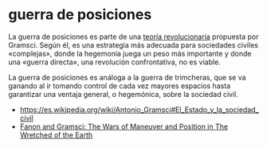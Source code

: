 # guerra de posiciones

La guerra de posiciones es parte de una [teoría revolucionaria](202506051758.md) propuesta por Gramsci. Según él, es una estrategia más adecuada para sociedades civiles «complejas», donde la hegemonía juega un peso más importante y donde una «guerra directa», una revolución confrontativa, no es viable.

La guerra de posiciones es análoga a la guerra de trimcheras, que se va ganando al ir tomando control de cada vez mayores espacios hasta garantizar una ventaja general, o hegemónica, sobre la sociedad civil.

- <https://es.wikipedia.org/wiki/Antonio_Gramsci#El_Estado_y_la_sociedad_civil>
- [Fanon and Gramsci: The Wars of Maneuver and Position in The Wretched of the Earth](https://crgreview.com/fanon-and-gramsci-the-wars-of-maneuver-and-position-in-the-wretched-of-the-earth/)
 
